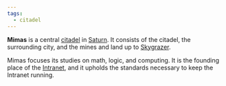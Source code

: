 ```yaml
---
tags:
  - citadel
---
```

**Mimas** is a central [citadel](<../Citadel.md>) in [Saturn](<../Saturn.md>). It consists of the citadel, the surrounding city, and the mines and land up to [Skygrazer](<../Skygrazer.md>).

Mimas focuses its studies on math, logic, and computing. It is the founding place of the [Intranet](<../../Technology/Intranet.md>), and it upholds the standards necessary to keep the Intranet running.